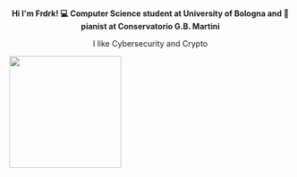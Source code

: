 <p align="center"><b>Hi I'm <strong>Frdrk</strong>! 💻 Computer Science student at University of Bologna and 🎹 pianist at Conservatorio G.B. Martini</b></p>

<p align="center">I like Cybersecurity and Crypto</p>

<a href="https://github.com/federicoaugelli/github-readme-stats">
  <img height=200 align="center" src="https://github-readme-stats.vercel.app/api/top-langs/?username=federicoaugelli&layout=pie&langs_count=8" />
</a>
